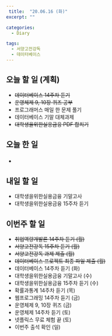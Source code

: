 ```yaml
---
 title:  "20.06.16 (화)"
excerpt: ""

categories:
  - Diary

tags:
  - 서양고전강독
  - 데이터베이스
---
```


## 오늘 할 일 (계획)

- ~~데이터베이스 14주차 듣기~~
- ~~운영체제 9, 10장 퀴즈 공부~~
- 프로그래머스 매일 한 문제 풀기
- 데이터베이스 기말 대체과제
- ~~대학생을위한실용금융 PDF 합치기~~

## 오늘 한 일

- ##### 


## 내일 할 일

- 대학생을위한실용금융 기말고사
- 대학생을위한실용금융 15주차 듣기

## 이번주 할 일

- ~~취업역량개발론 14주차 듣기 (월)~~
- ~~서양고전강독 15주차 듣기 (월)~~
- ~~서양고전강독 과제 제출 (월)~~
- ~~데이터베이스 프로젝트 최종 파일 제출 (월)~~
- 데이터베이스 14주차 듣기 (화)
- 대학생을위한실용금융 기말고사 (수)
- 대학생을위한실용금융 15주차 듣기 (수)
- 확률과통계 14주차 듣기 (목)
- 웹프로그래밍 14주차 듣기 (금)
- 운영체제 9, 10장 퀴즈 (금)
- 운영체제 14주차 듣기 (토)
- 넷플릭스 무료 체험 끝 (토)
- 이번주 출석 확인 (일)
